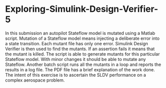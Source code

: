 # Exploring-Simulink-Design-Verifier-5
In this submission an autopilot Stateflow model is mutated using a Matlab script. Mutation of a Stateflow model means injecting a deliberate error into a state transition. Each mutant file has only one error. Simulink Design Verifier is then used to find the mutants. If an assertion fails it means that the mutant is killed. The script is able to generate mutants for this particular Stateflow model. With minor changes it should be able to mutate any Stateflow. Another batch script runs all the mutants in a loop and reports the results in a log file. The PDF file has a brief explanation of the work done. The intent of this exercise is to ascertain the SLDV performance on a complex aerospace problem. 
